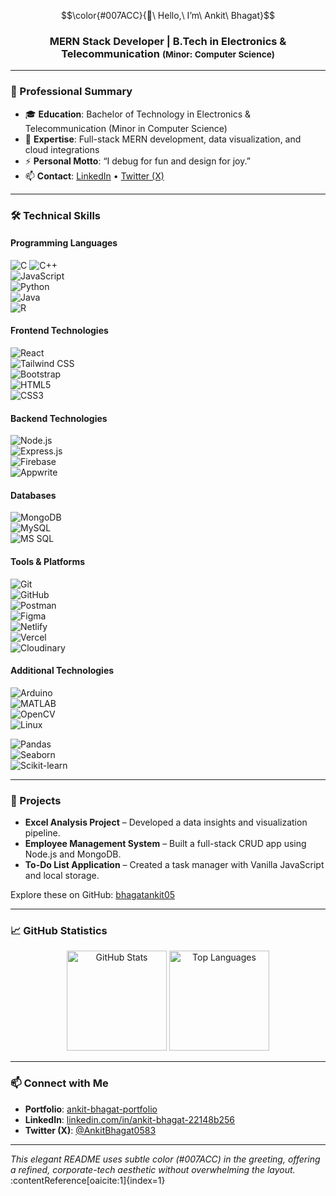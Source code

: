 $$\color{#007ACC}{👋\ Hello,\ I’m\ Ankit\ Bhagat}$$
<h3 align="center"><strong>MERN Stack Developer</strong> | B.Tech in Electronics & Telecommunication <small>(Minor: Computer Science)</small></h3>

---

### 🧠 Professional Summary
- 🎓 **Education**: Bachelor of Technology in Electronics & Telecommunication (Minor in Computer Science)  
- 🌱 **Expertise**: Full-stack MERN development, data visualization, and cloud integrations  
- ⚡ **Personal Motto**: “I debug for fun and design for joy.”  
- 📫 **Contact**: [LinkedIn](https://www.linkedin.com/in/ankit-bhagat-22148b256/) • [Twitter (X)](https://twitter.com/AnkitBhagat0583)

---

### 🛠️ Technical Skills

#### Programming Languages  
![C](https://img.shields.io/badge/-C-555555?logo=c&logoColor=white) 
![C++](https://img.shields.io/badge/-C%2B%2B-00599C?logo=c%2B%2B&logoColor=white)  
![JavaScript](https://img.shields.io/badge/-JavaScript-F7DF1E?logo=javascript&logoColor=black)  
![Python](https://img.shields.io/badge/-Python-3776AB?logo=python&logoColor=white)  
![Java](https://img.shields.io/badge/-Java-007396?logo=java&logoColor=white)  
![R](https://img.shields.io/badge/-R-276DC3?logo=r&logoColor=white)

#### Frontend Technologies  
![React](https://img.shields.io/badge/-React-61DAFB?logo=react&logoColor=black)  
![Tailwind CSS](https://img.shields.io/badge/-Tailwind_CSS-38B2AC?logo=tailwind-css&logoColor=white)  
![Bootstrap](https://img.shields.io/badge/-Bootstrap-7952B3?logo=bootstrap&logoColor=white)  
![HTML5](https://img.shields.io/badge/-HTML5-E34F26?logo=html5&logoColor=white)  
![CSS3](https://img.shields.io/badge/-CSS3-1572B6?logo=css3&logoColor=white)

#### Backend Technologies  
![Node.js](https://img.shields.io/badge/-Node.js-339933?logo=node.js&logoColor=white)  
![Express.js](https://img.shields.io/badge/-Express.js-000000?logo=express&logoColor=white)  
![Firebase](https://img.shields.io/badge/-Firebase-ffca28?logo=firebase&logoColor=black)  
![Appwrite](https://img.shields.io/badge/-Appwrite-ee1111?logo=appwrite&logoColor=white)

#### Databases  
![MongoDB](https://img.shields.io/badge/-MongoDB-47A248?logo=mongodb&logoColor=white)  
![MySQL](https://img.shields.io/badge/-MySQL-4479A1?logo=mysql&logoColor=white)  
![MS SQL](https://img.shields.io/badge/-MS_SQL-00758F?logo=microsoft-sql-server&logoColor=white)

#### Tools & Platforms  
![Git](https://img.shields.io/badge/-Git-F05032?logo=git&logoColor=white)  
![GitHub](https://img.shields.io/badge/-GitHub-181717?logo=github&logoColor=white)  
![Postman](https://img.shields.io/badge/-Postman-FF6C37?logo=postman&logoColor=white)  
![Figma](https://img.shields.io/badge/-Figma-F24E1E?logo=figma&logoColor=white)  
![Netlify](https://img.shields.io/badge/-Netlify-00C7B7?logo=netlify&logoColor=white)  
![Vercel](https://img.shields.io/badge/-Vercel-000000?logo=vercel&logoColor=white)  
![Cloudinary](https://img.shields.io/badge/-Cloudinary-3A68C9?logo=cloudinary&logoColor=white)

#### Additional Technologies  
![Arduino](https://img.shields.io/badge/-Arduino-00979D?logo=arduino&logoColor=white)  
![MATLAB](https://img.shields.io/badge/-MATLAB-0076A8?logo=mathworks&logoColor=white)  
![OpenCV](https://img.shields.io/badge/-OpenCV-5C3EE8?logo=opencv&logoColor=white)  
![Linux](https://img.shields.io/badge/-Linux-FCC624?logo=linux&logoColor=black)

![Pandas](https://img.shields.io/badge/-Pandas-150458?logo=pandas&logoColor=white)  
![Seaborn](https://img.shields.io/badge/-Seaborn-4C77A8?logo=seaborn&logoColor=white)  
![Scikit-learn](https://img.shields.io/badge/-Scikit--learn-F7931E?logo=scikit-learn&logoColor=white)

---

### 💼 Projects

- **Excel Analysis Project** – Developed a data insights and visualization pipeline.  
- **Employee Management System** – Built a full-stack CRUD app using Node.js and MongoDB.  
- **To-Do List Application** – Created a task manager with Vanilla JavaScript and local storage.

Explore these on GitHub: [bhagatankit05](https://github.com/bhagatankit05)

---

### 📈 GitHub Statistics

<p align="center">
  <img src="https://github-readme-stats.vercel.app/api?username=bhagatankit05&show_icons=true&theme=tokyonight&count_private=true" alt="GitHub Stats" height="160"/>
  <img src="https://github-readme-stats.vercel.app/api/top-langs/?username=bhagatankit05&layout=compact&theme=tokyonight" alt="Top Languages" height="160"/>
</p>

---

### 📫 Connect with Me

- **Portfolio**: [ankit-bhagat-portfolio](https://ankit-bhagat-portfolio-0583.web.app)  
- **LinkedIn**: [linkedin.com/in/ankit-bhagat-22148b256](https://linkedin.com/in/ankit-bhagat-22148b256/)  
- **Twitter (X)**: [@AnkitBhagat0583](https://twitter.com/AnkitBhagat0583)

---

*This elegant README uses subtle color (#007ACC) in the greeting, offering a refined, corporate-tech aesthetic without overwhelming the layout.* :contentReference[oaicite:1]{index=1}
